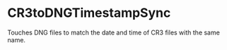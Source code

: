 # CR3toDNGTimestampSync
Touches DNG files to match the date and time of CR3 files with the same name.

